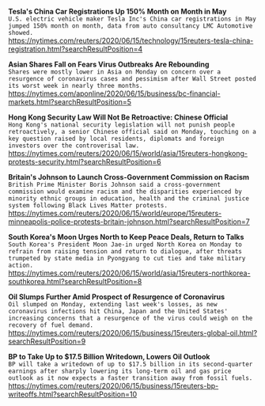 **Tesla's China Car Registrations Up 150% Month on Month in May**\
`U.S. electric vehicle maker Tesla Inc's China car registrations in May jumped 150% month on month, data from auto consultancy LMC Automotive showed.`\
https://nytimes.com/reuters/2020/06/15/technology/15reuters-tesla-china-registration.html?searchResultPosition=4

**Asian Shares Fall on Fears Virus Outbreaks Are Rebounding**\
`Shares were mostly lower in Asia on Monday on concern over a resurgence of coronavirus cases and pessimism after Wall Street posted its worst week in nearly three months.`\
https://nytimes.com/aponline/2020/06/15/business/bc-financial-markets.html?searchResultPosition=5

**Hong Kong Security Law Will Not Be Retroactive: Chinese Official**\
`Hong Kong's national security legislation will not punish people retroactively, a senior Chinese official said on Monday, touching on a key question raised by local residents, diplomats and foreign investors over the controverisal law. `\
https://nytimes.com/reuters/2020/06/15/world/asia/15reuters-hongkong-protests-security.html?searchResultPosition=6

**Britain's Johnson to Launch Cross-Government Commission on Racism**\
`British Prime Minister Boris Johnson said a cross-government commission would examine racism and the disparities experienced by minority ethnic groups in education, health and the criminal justice system following Black Lives Matter protests.`\
https://nytimes.com/reuters/2020/06/15/world/europe/15reuters-minneapolis-police-protests-britain-johnson.html?searchResultPosition=7

**South Korea's Moon Urges North to Keep Peace Deals, Return to Talks**\
`South Korea's President Moon Jae-in urged North Korea on Monday to refrain from raising tension and return to dialogue, after threats trumpeted by state media in Pyongyang to cut ties and take military action. `\
https://nytimes.com/reuters/2020/06/15/world/asia/15reuters-northkorea-southkorea.html?searchResultPosition=8

**Oil Slumps Further Amid Prospect of Resurgence of Coronavirus**\
`Oil slumped on Monday, extending last week's losses, as new coronavirus infections hit China, Japan and the United States' increasing concerns that a resurgence of the virus could weigh on the recovery of fuel demand. `\
https://nytimes.com/reuters/2020/06/15/business/15reuters-global-oil.html?searchResultPosition=9

**BP to Take Up to $17.5 Billion Writedown, Lowers Oil Outlook**\
`BP will take a writedown of up to $17.5 billion in its second-quarter earnings after sharply lowering its long-term oil and gas price outlook as it now expects a faster transition away from fossil fuels.`\
https://nytimes.com/reuters/2020/06/15/business/15reuters-bp-writeoffs.html?searchResultPosition=10

